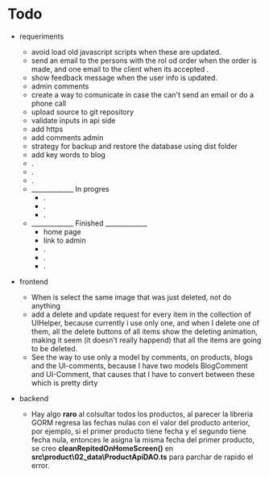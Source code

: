 # Todo

- requeriments
  - avoid load old javascript scripts when these are updated.
  - send an email to the persons with the rol od order when the order is made, and one email to the client when its accepted .
  - show feedback message when the user info is updated.
  - admin comments
  - create a way to comunicate in case the can't send an email or do a phone call
  - upload source to git repository
  - validate inputs in api side
  - add https
  - add comments admin
  - strategy for backup and restore the database using dist folder
  - add key words to blog
  - .
  - .
  - .
  - _____________ In progres
    - .
    - .
    - .
  - _____________ Finished _____________
    - home page
    - link to admin
    - .
    - .
    - .

- frontend
  - When is select the same image that was just deleted, not do anything
  - add a delete and update request for every item in the collection of UIHelper, because
    currently i use only one, and when I delete one of them, all the delete buttons of all
    items show the deleting animation, making it seem (it doesn't really happend) that
    all the items are going to be deleted.
  - See the way to use only a model by comments, on products, blogs and the UI-comments,
    because I have two models BlogComment and UI-Comment, that causes that I have to
    convert between these which is pretty dirty

- backend
  - Hay algo **raro** al colsultar todos los productos, al parecer la libreria GORM regresa
    las fechas nulas con el valor del producto anterior, por ejemplo, si el primer producto
    tiene fecha y el segundo tiene fecha nula, entonces le asigna la misma fecha del primer
    producto, se creo **cleanRepitedOnHomeScreen()** en **src\product\02_data\ProductApiDAO.ts**
    para parchar de rapido el error.
